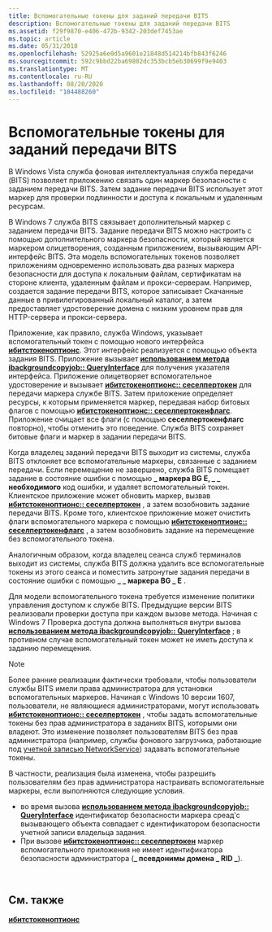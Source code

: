 ```yaml
---
title: Вспомогательные токены для заданий передачи BITS
description: Вспомогательные токены для заданий передачи BITS
ms.assetid: f29f9870-e406-472b-9342-203def7453ae
ms.topic: article
ms.date: 05/31/2018
ms.openlocfilehash: 52925a6e0d5a9601e21848d514214bfb843f6246
ms.sourcegitcommit: 592c9bbd22ba69802dc353bcb5eb30699f9e9403
ms.translationtype: MT
ms.contentlocale: ru-RU
ms.lasthandoff: 08/20/2020
ms.locfileid: "104488260"
---
```

# <a name="helper-tokens-for-bits-transfer-jobs"></a>Вспомогательные токены для заданий передачи BITS

В Windows Vista служба фоновая интеллектуальная служба передачи (BITS) позволяет приложению связать один маркер безопасности с заданием передачи BITS. Затем задание передачи BITS использует этот маркер для проверки подлинности и доступа к локальным и удаленным ресурсам.

В Windows 7 служба BITS связывает дополнительный маркер с заданием передачи BITS. Задание передачи BITS можно настроить с помощью дополнительного маркера безопасности, который является маркером олицетворения, созданным приложением, вызывающим API-интерфейс BITS. Эта модель вспомогательных токенов позволяет приложениям одновременно использовать два разных маркера безопасности для доступа к локальным файлам, сертификатам на стороне клиента, удаленным файлам и прокси-серверам. Например, создается задание передачи BITS, которое записывает Скачанные данные в привилегированный локальный каталог, а затем предоставляет удостоверение домена с низким уровнем прав для HTTP-сервера и прокси-сервера.

Приложение, как правило, служба Windows, указывает вспомогательный токен с помощью нового интерфейса [**ибитстокеноптионс**](/windows/desktop/api/Bits4_0/nn-bits4_0-ibitstokenoptions). Этот интерфейс реализуется с помощью объекта задания BITS. Приложение вызывает [**использованием метода ibackgroundcopyjob:: QueryInterface**](/windows/desktop/api/Bits/nn-bits-ibackgroundcopyjob) для получения указателя интерфейса. Приложение олицетворяет вспомогательное удостоверение и вызывает [**ибитстокеноптионс:: сеселпертокен**](/windows/desktop/api/Bits4_0/nf-bits4_0-ibitstokenoptions-sethelpertoken) для передачи маркера службе BITS. Затем приложение определяет ресурсы, к которым применяется маркер, передавая набор битовых флагов с помощью [**ибитстокеноптионс:: сеселпертокенфлагс**](/windows/desktop/api/Bits4_0/nf-bits4_0-ibitstokenoptions-sethelpertokenflags). Приложение очищает все флаги (с помощью **сеселпертокенфлагс** повторно), чтобы отменить это поведение. Служба BITS сохраняет битовые флаги и маркер в задании передачи BITS.

Когда владелец заданий передачи BITS выходит из системы, служба BITS отклоняет все вспомогательные маркеры, связанные с заданием передачи. Если перемещение не завершено, служба BITS помещает задание в состояние ошибки с помощью **\_ маркера BG E, \_ \_ необходимого** код ошибки, и удаляет вспомогательный токен. Клиентское приложение может обновить маркер, вызвав [**ибитстокеноптионс:: сеселпертокен**](/windows/desktop/api/Bits4_0/nf-bits4_0-ibitstokenoptions-sethelpertoken) , а затем возобновить задание передачи BITS. Кроме того, клиентское приложение может очистить флаги вспомогательного маркера с помощью [**ибитстокеноптионс:: сеселпертокенфлагс**](/windows/desktop/api/Bits4_0/nf-bits4_0-ibitstokenoptions-sethelpertokenflags) , а затем возобновить задание на перемещение без вспомогательного токена.

Аналогичным образом, когда владелец сеанса служб терминалов выходит из системы, служба BITS должна удалить все вспомогательные токены из этого сеанса и поместить затронутые задания передачи в состояние ошибки с помощью **\_ \_ маркера BG \_ E** .

Для модели вспомогательного токена требуется изменение политики управления доступом к службе BITS. Предыдущие версии BITS реализовали проверки доступа при каждом вызове метода. Начиная с Windows 7 Проверка доступа должна выполняться внутри вызова [**использованием метода ibackgroundcopyjob:: QueryInterface**](/windows/desktop/api/Bits/nn-bits-ibackgroundcopyjob) ; в противном случае вспомогательный токен может не иметь доступа к заданию перемещения.

> [!Note]  
> Более ранние реализации фактически требовали, чтобы пользователи службы BITS имели права администратора для установки вспомогательных маркеров. Начиная с Windows 10 версии 1607, пользователи, не являющиеся администраторами, могут использовать [**ибитстокеноптионс:: сеселпертокен**](/windows/desktop/api/Bits4_0/nf-bits4_0-ibitstokenoptions-sethelpertoken) , чтобы задать вспомогательные токены без прав администратора в заданиях BITS, которыми они владеют. Это изменение позволяет пользователям BITS без прав администратора (например, службы фонового загрузчика, работающие под [учетной записью NetworkService](/windows/desktop/Services/networkservice-account)) задавать вспомогательные токены.
>
> В частности, реализация была изменена, чтобы разрешить пользователям без прав администратора настраивать вспомогательные маркеры, если выполняются следующие условия.
>
> -   во время вызова [**использованием метода ibackgroundcopyjob:: QueryInterface**](/windows/desktop/api/Bits/nn-bits-ibackgroundcopyjob) идентификатор безопасности маркера среад'с вызывающего объекта совпадает с идентификатором безопасности учетной записи владельца задания.
> -   При вызове [**ибитстокеноптионс:: сеселпертокен**](/windows/desktop/api/Bits4_0/nf-bits4_0-ibitstokenoptions-sethelpertoken) маркер вспомогательного приложения не имеет идентификатора безопасности администратора (**\_ псевдонимы домена \_ RID \_**).

 

## <a name="related-topics"></a>См. также

<dl> <dt>

[**ибитстокеноптионс**](/windows/desktop/api/Bits4_0/nn-bits4_0-ibitstokenoptions)
</dt> </dl>

 

 